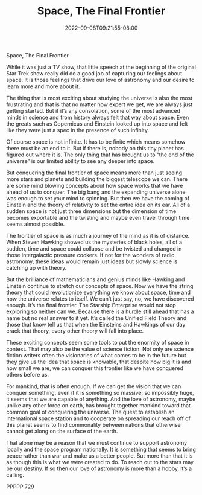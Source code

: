 ﻿---
title: "Space, The Final Frontier"
date: 2022-09-08T09:21:55-08:00
description: "TXT Tips for Web Success"
featured_image: "/images/TXT.jpg"
tags: ["TXT"]
---

Space, The Final Frontier

While it was just a TV show, that little speech at the beginning of the original Star Trek show really did do a good job of capturing our feelings about space.  It is those feelings that drive our love of astronomy and our desire to learn more and more about it.  

The thing that is most exciting about studying the universe is also the most frustrating and that is that no matter how expert we get, we are always just getting started.  But if it’s any consolation, some of the most advanced minds in science and from history always felt that way about space.  Even the greats such as Copernicus and Einstein looked up into space and felt like they were just a spec in the presence of such infinity.

Of course space is not infinite.  It has to be finite which means somehow there must be an end to it.  But if there is, nobody on this tiny planet has figured out where it is.  The only thing that has brought us to “the end of the universe” is our limited ability to see any deeper into space.  

But conquering the final frontier of space means more than just seeing more stars and planets and building the biggest telescope we can.  There are some mind blowing concepts about how space works that we have ahead of us to conquer.  The big bang and the expanding universe alone was enough to set your mind to spinning.  But then we have the coming of Einstein and the theory of relativity to set the entire idea on its ear.  All of a sudden space is not just three dimensions but the dimension of time becomes exportable and the twisting and maybe even travel through time seems almost possible.

The frontier of space is as much a journey of the mind as it is of distance.  When Steven Hawking showed us the mysteries of black holes, all of a sudden, time and space could collapse and be twisted and changed in those intergalactic pressure cookers.  If not for the wonders of radio astronomy, these ideas would remain just ideas but slowly science is catching up with theory.

But the brilliance of mathematicians and genius minds like Hawking and Einstein continue to stretch our concepts of space.  Now we have the string theory that could revolutionize everything we know about space, time and how the universe relates to itself.  We can’t just say, no, we have discovered enough.  It’s the final frontier.  The Starship Enterprise would not stop exploring so neither can we.  Because there is a hurdle still ahead that has a name but no real answer to it yet.  It’s called the Unified Field Theory and those that know tell us that when the Einsteins and Hawkings of our day crack that theory, every other theory will fall into place.

These exciting concepts seem some tools to put the enormity of space in context.  That may also be the value of science fiction.  Not only are science fiction writers often the visionaries of what comes to be in the future but they give us the idea that space is knowable, that despite how big it is and how small we are, we can conquer this frontier like we have conquered others before us.

For mankind, that is often enough.  If we can get the vision that we can conquer something, even if it is something so massive, so impossibly huge, it seems that we are capable of anything.  And the love of astronomy, maybe unlike any other force on earth, has brought together mankind toward that common goal of conquering the universe.  The quest to establish an international space station and to cooperate on spreading our reach off of this planet seems to find commonality between nations that otherwise cannot get along on the surface of the earth.

That alone may be a reason that we must continue to support astronomy locally and the space program nationally.  It is something that seems to bring peace rather than war and make us a better people.  But more than that it is as though this is what we were created to do.  To reach out to the stars may be our destiny.  If so then our love of astronomy is more than a hobby, it’s a calling.

PPPPP 729

